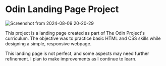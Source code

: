 # Odin Landing Page Project

![Screenshot from 2024-08-09 20-20-29](https://github.com/user-attachments/assets/1eb53921-4190-44a3-bf41-27d9b41316de)


This project is a landing page created as part of The Odin Project's curriculum. The objective was to practice basic HTML and CSS skills while designing a simple, responsive webpage.

This landing page is not perfect, and some aspects may need further refinement. I plan to make improvements as I continue to learn.

